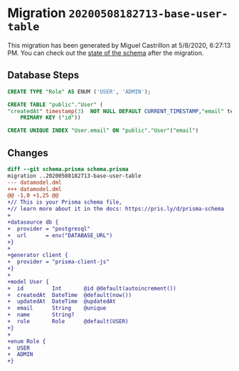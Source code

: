 # Migration `20200508182713-base-user-table`

This migration has been generated by Miguel Castrillon at 5/8/2020, 6:27:13 PM.
You can check out the [state of the schema](./schema.prisma) after the migration.

## Database Steps

```sql
CREATE TYPE "Role" AS ENUM ('USER', 'ADMIN');

CREATE TABLE "public"."User" (
"createdAt" timestamp(3)  NOT NULL DEFAULT CURRENT_TIMESTAMP,"email" text  NOT NULL ,"id" SERIAL,"name" text   ,"role" "Role" NOT NULL DEFAULT 'USER',"updatedAt" timestamp(3)  NOT NULL ,
    PRIMARY KEY ("id"))

CREATE UNIQUE INDEX "User.email" ON "public"."User"("email")
```

## Changes

```diff
diff --git schema.prisma schema.prisma
migration ..20200508182713-base-user-table
--- datamodel.dml
+++ datamodel.dml
@@ -1,0 +1,25 @@
+// This is your Prisma schema file,
+// learn more about it in the docs: https://pris.ly/d/prisma-schema
+
+datasource db {
+  provider = "postgresql"
+  url      = env("DATABASE_URL")
+}
+
+generator client {
+  provider = "prisma-client-js"
+}
+
+model User {
+  id         Int       @id @default(autoincrement())
+  createdAt  DateTime  @default(now())
+  updatedAt  DateTime  @updatedAt
+  email      String    @unique
+  name       String?
+  role       Role      @default(USER)
+}
+
+enum Role {
+  USER
+  ADMIN
+}
```



